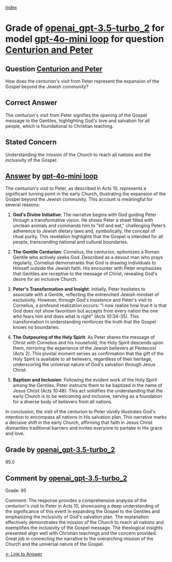 
[Index](../../../../index.md)
# Grade of [openai_gpt-3.5-turbo_2](../../../grading_models/openai_gpt-3.5-turbo_2.md) for model [gpt-4o-mini loop](../../../answering_models/gpt-4o-mini_loop.md) for question [Centurion and Peter](../../../questions/Centurion_and_Peter.md)

## Question [Centurion and Peter](../../../questions/Centurion_and_Peter.md)
How does the centurion's visit from Peter represent the expansion of the Gospel beyond the Jewish community?

## Correct Answer
The centurion's visit from Peter signifies the opening of the Gospel message to the Gentiles, highlighting God's love and salvation for all people, which is foundational to Christian teaching.

## Stated Concern
Understanding the mission of the Church to reach all nations and the inclusivity of the Gospel.

## [Answer](../Centurion_and_Peter.md) by [gpt-4o-mini loop](../../../answering_models/gpt-4o-mini_loop.md)
The centurion's visit to Peter, as described in Acts 10, represents a significant turning point in the early Church, illustrating the expansion of the Gospel beyond the Jewish community. This account is meaningful for several reasons:

1. **God's Divine Initiative**: The narrative begins with God guiding Peter through a transformative vision. He shows Peter a sheet filled with unclean animals and commands him to "kill and eat," challenging Peter’s adherence to Jewish dietary laws and, symbolically, the concept of ritual purity. This revelation highlights that the Gospel is intended for all people, transcending national and cultural boundaries.

2. **The Gentile Centurion**: Cornelius, the centurion, epitomizes a Roman Gentile who actively seeks God. Described as a devout man who prays regularly, Cornelius demonstrates that God is drawing individuals to Himself outside the Jewish faith. His encounter with Peter emphasizes that Gentiles are receptive to the message of Christ, revealing God's desire for an inclusive Church.

3. **Peter's Transformation and Insight**: Initially, Peter hesitates to associate with a Gentile, reflecting the entrenched Jewish mindset of exclusivity. However, through God's insistence and Peter's visit to Cornelius, a profound realization occurs: "I now realize how true it is that God does not show favoritism but accepts from every nation the one who fears him and does what is right" (Acts 10:34-35). This transformation in understanding reinforces the truth that the Gospel knows no boundaries.

4. **The Outpouring of the Holy Spirit**: As Peter shares the message of Christ with Cornelius and his household, the Holy Spirit descends upon them, mirroring the experience of the Jewish believers at Pentecost (Acts 2). This pivotal moment serves as confirmation that the gift of the Holy Spirit is available to all believers, regardless of their heritage, underscoring the universal nature of God's salvation through Jesus Christ.

5. **Baptism and Inclusion**: Following the evident work of the Holy Spirit among the Gentiles, Peter instructs them to be baptized in the name of Jesus Christ (Acts 10:48). This act solidifies the understanding that the early Church is to be welcoming and inclusive, serving as a foundation for a diverse body of believers from all nations.

In conclusion, the visit of the centurion to Peter vividly illustrates God's intention to encompass all nations in His salvation plan. This narrative marks a decisive shift in the early Church, affirming that faith in Jesus Christ dismantles traditional barriers and invites everyone to partake in His grace and love.

## Grade by [openai_gpt-3.5-turbo_2](../../../grading_models/openai_gpt-3.5-turbo_2.md)
95.0

## Comment by [openai_gpt-3.5-turbo_2](../../../grading_models/openai_gpt-3.5-turbo_2.md)
Grade: 95

Comment: The response provides a comprehensive analysis of the centurion's visit to Peter in Acts 10, showcasing a deep understanding of the significance of this event in expanding the Gospel to the Gentiles and emphasizing the inclusivity of God's salvation plan. The explanation effectively demonstrates the mission of the Church to reach all nations and exemplifies the inclusivity of the Gospel message. The theological insights presented align well with Christian teachings and the concern provided. Great job in connecting the narrative to the overarching mission of the Church and the universal nature of the Gospel.

[&lt;- Link to Answer](../Centurion_and_Peter.md)
